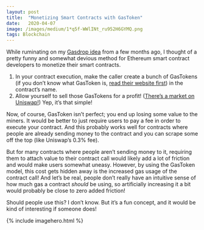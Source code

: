 ```yaml
---
layout:	post
title:	"Monetizing Smart Contracts with GasToken"
date:	2020-04-07
image: /images/medium/1*q5f-WWlINt_ru952H6GYMQ.png
tags: Blockchain
---
```


While ruminating on my [Gasdrop idea](https://medium.com/sunnya97/gasdrop-7fad9e09344) from a few months ago, I thought of a pretty funny and somewhat devious method for Ethereum smart contract developers to monetize their smart contracts.

1. In your contract execution, make the caller create a bunch of GasTokens (if you don’t know what GasToken is, [read their website first](https://gastoken.io/)) in the contract’s name.
2. Allow yourself to sell those GasTokens for a profit! ([There’s a market on Uniswap!](https://uniswap.info/token/0x0000000000b3f879cb30fe243b4dfee438691c04))
Yep, it’s that simple!

Now, of course, GasToken isn’t perfect; you end up losing some value to the miners. It would be better to just require users to pay a fee in order to execute your contract. And this probably works well for contracts where people are already sending money to the contract and you can scrape some off the top (like Uniswap’s 0.3% fee).

But for many contracts where people aren’t sending money to it, requiring them to attach value to their contract call would likely add a lot of friction and would make users somewhat uneasy. However, by using the GasToken model, this cost gets hidden away is the increased gas usage of the contract call! And let’s be real, people don’t really have an intuitive sense of how much gas a contract *should* be using, so artificially increasing it a bit would probably be close to zero added friction!

Should people use this? I don’t know. But it’s a fun concept, and it would be kind of interesting if someone does!

{% include imagehero.html %}